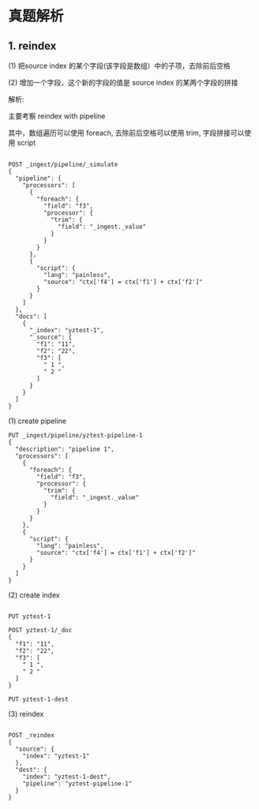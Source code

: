 # 真题解析

## 1. reindex

(1) 把source index 的某个字段(该字段是数组）中的子项，去除前后空格

(2) 增加一个字段，这个新的字段的值是 source index 的某两个字段的拼接

解析: 

主要考察 reindex with pipeline

其中，数组遍历可以使用  foreach, 去除前后空格可以使用 trim, 字段拼接可以使用 script

```

POST _ingest/pipeline/_simulate
{
  "pipeline": {
    "processors": [
      {
        "foreach": {
          "field": "f3",
          "processor": {
            "trim": {
              "field": "_ingest._value"
            }
          }
        }
      },
      {
        "script": {
          "lang": "painless",
          "source": "ctx['f4'] = ctx['f1'] + ctx['f2']"
        }
      }
    ]
  },
  "docs": [
    {
      "_index": "yztest-1",
      "_source": {
        "f1": "11",
        "f2": "22",
        "f3": [
          " 1 ",
          " 2 "
        ]
      }
    }
  ]
}

```


(1) create pipeline

```
PUT _ingest/pipeline/yztest-pipeline-1
{
  "description": "pipeline 1",
  "processors": [
    {
      "foreach": {
        "field": "f3",
        "processor": {
          "trim": {
            "field": "_ingest._value"
          }
        }
      }
    },
    {
      "script": {
        "lang": "painless",
        "source": "ctx['f4'] = ctx['f1'] + ctx['f2']"
      }
    }
  ]
}
```

(2) create index

```

PUT yztest-1

POST yztest-1/_doc
{
  "f1": "11",
  "f2": "22",
  "f3": [
    " 1 ",
    " 2 "
  ]
}

PUT yztest-1-dest

```

(3) reindex

```

POST _reindex
{
  "source": {
    "index": "yztest-1"
  },
  "dest": {
    "index": "yztest-1-dest",
    "pipeline": "yztest-pipeline-1"
  }
}
```
